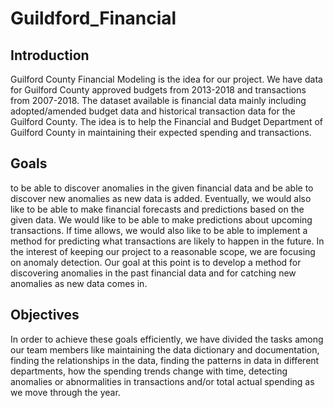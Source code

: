 # Guildford_Financial

## Introduction
Guilford County Financial Modeling is the idea for our project. We have data for Guilford County approved budgets from 2013-2018 and transactions from 2007-2018.
The dataset available is financial data mainly including adopted/amended budget data and historical transaction
data for the Guilford County. The idea is to help the Financial and Budget Department
of Guilford County in maintaining their expected spending and transactions.

## Goals
to be able to discover anomalies in the given financial data and be able to discover new
anomalies as new data is added. Eventually, we would also like to be able to
make financial forecasts and predictions based on the given data. We would like to be able to make predictions about
upcoming transactions. If time allows, we would also like to be able to implement a method for predicting what transactions are likely to
happen in the future. In the interest of keeping our project to a reasonable scope, we are focusing on anomaly detection. Our goal
at this point is to develop a method for discovering anomalies in the past financial data and for catching new anomalies as new data comes in.

## Objectives
In order to achieve these goals efficiently, we have divided the tasks among our team
members like maintaining the data dictionary and documentation, finding the relationships
in the data, finding the patterns in data in different departments, how the spending
trends change with time, detecting anomalies or abnormalities in transactions
and/or total actual spending as we move through the year.
